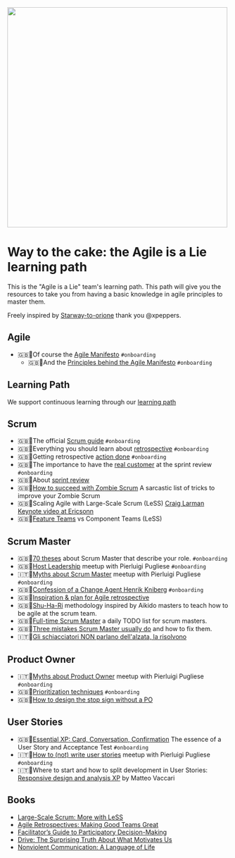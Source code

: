 
<img src="logo/agileisalie.jpg" width="500">

# Way to the cake: the Agile is a Lie learning path
This is the "Agile is a Lie" team's learning path.
This path will give you the resources to take you from having a basic knowledge in agile principles to master them.

Freely inspired by [Starway-to-orione](https://github.com/xpeppers/starway-to-orione) thank you @xpeppers.

## Agile
* 🇬🇧📃Of course the [Agile Manifesto](https://agilemanifesto.org/) ```#onboarding```
  * 🇬🇧📃And the [Principles behind the Agile Manifesto](https://agilemanifesto.org/principles.html) ```#onboarding```

## Learning Path
We support continuous learning through our [learning path](learning-path.md)

## Scrum
* 🇬🇧📃The official [Scrum guide](https://www.scrumguides.org/scrum-guide.html) ```#onboarding```
* 🇬🇧📃Everything you should learn about [retrospective](https://retromat.org/blog/getting-started-with-retrospectives/) ```#onboarding```
* 🇬🇧📃Getting retrospective [action done](https://www.benlinders.com/2015/getting-retrospective-actions-done/) ```#onboarding```
* 🇬🇧📃The importance to have the [real customer](https://medium.com/serious-scrum/scrum-teams-need-to-know-their-real-customers-ec52cf71c717) at the sprint review ```#onboarding```
* 🇬🇧📃About [sprint review](https://medium.com/@anca_51481/12-things-you-must-know-about-the-sprint-review-e57cfea4da3d) 
* 🇬🇧📃[How to succeed with Zombie Scrum](https://medium.com/the-liberators/how-to-succeed-with-zombie-scrum-aa0444f806e5) A sarcastic list of tricks to improve your Zombie Scrum
* 🇬🇧🎥Scaling Agile with Large-Scale Scrum (LeSS) [Craig Larman Keynote video at Ericsonn](https://www.youtube.com/watch?v=Gw1lLt18KzE&ab_channel=CraigLarman)
* 🇬🇧📃[Feature Teams](https://less.works/less/structure/feature-teams) vs Component Teams (LeSS)

## Scrum Master
* 🇬🇧📃[70 theses](https://age-of-product.com/70-scrum-master-theses/) about Scrum Master that describe your role. ```#onboarding```
* 🇬🇧🎥[Host Leadership](https://vimeo.com/422134332) meetup with Pierluigi Pugliese ```#onboarding```
* 🇮🇹🎥[Myths about Scrum Master](https://vimeo.com/414450263) meetup with Pierluigi Pugliese   ```#onboarding```
* 🇬🇧🎥[Confession of a Change Agent Henrik Kniberg](https://www.youtube.com/watch?v=c1W6U2duXdI&ab_channel=ScrumUkraine) ```#onboarding```
* 🇬🇧📃[Inspiration & plan for Agile retrospective](https://retromat.org/en/)
* 🇬🇧📃[Shu-Ha-Ri](https://www.scrum.org/resources/blog/shu-ha-ri-professional-coaching) methodology inspired by Aikido masters to teach how to be agile at the scrum team.
* 🇬🇧📃[Full-time Scrum Master](https://scrummasterchecklist.org/pdf/ScrumMaster_Checklist_12_unbranded.pdf) a daily TODO list for scrum masters.
* 🇬🇧📃[Three mistakes Scrum Master usually do](https://www.mountaingoatsoftware.com/blog/three-mistakes-scrum-masters-make-and-how-to-correct-them) and how to fix them.
* 🇮🇹🎥[Gli schiacciatori NON parlano dell'alzata, la risolvono](https://www.youtube.com/watch?v=5RXX-PiifXY)

## Product Owner
* 🇮🇹🎥[Myths about Product Owner](https://vimeo.com/414450686) meetup with Pierluigi Pugliese   ```#onboarding```
* 🇬🇧📃[Prioritization techniques](https://www.career.pm/briefings/product-prioritization-techniques)   ```#onboarding```
* 🇬🇧🎥[How to design the stop sign without a PO](https://youtu.be/Wac3aGn5twc)

## User Stories
* 🇬🇧📃[Essential XP: Card, Conversation, Confirmation](https://ronjeffries.com/xprog/articles/expcardconversationconfirmation/) The essence of a User Story and Acceptance Test ```#onboarding```
* 🇮🇹🎥[How to (not) write user stories](https://vimeo.com/563655496) meetup with Pierluigi Pugliese   ```#onboarding```
* 🇮🇹🎥Where to start and how to split development in User Stories: [Responsive design and analysis XP](https://www.youtube.com/watch?v=4L9aL_W-Uo0) by Matteo Vaccari

## Books
* [Large-Scale Scrum: More with LeSS](https://www.amazon.it/Large-Scale-Scrum-More-Less-Signature/dp/0321985710)
* [Agile Retrospectives: Making Good Teams Great](https://www.amazon.it/gp/product/0977616649/)
* [Facilitator’s Guide to Participatory Decision-Making](https://www.amazon.it/Facilitators-Participatory-Decision-Making-Jossey-bass-Management/dp/B01JQQGYTO)
* [Drive: The Surprising Truth About What Motivates Us](https://www.amazon.it/Drive-Surprising-Truth-About-Motivates/dp/1594484805)
* [Nonviolent Communication: A Language of Life](https://www.amazon.it/gp/product/189200528X)
